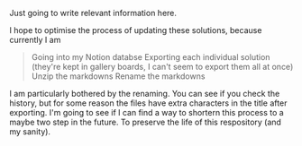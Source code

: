 Just going to write relevant information here.

I hope to optimise the process of updating these solutions, because currently I am 
> Going into my Notion databse 
> Exporting each individual solution (they're kept in gallery boards, I can't seem to export them all at once)
> Unzip the markdowns
> Rename the markdowns

I am particularly bothered by the renaming. You can see if you check the history, but for some reason the files have extra characters in the title after exporting. I'm going to see if I can find a way to shortern this process to a maybe two step in the future. To preserve the life of this respository (and my sanity).
